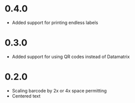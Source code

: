 # 0.4.0

- Added support for printing endless labels

# 0.3.0

- Added support for using QR codes instead of Datamatrix

# 0.2.0

- Scaling barcode by 2x or 4x space permitting
- Centered text